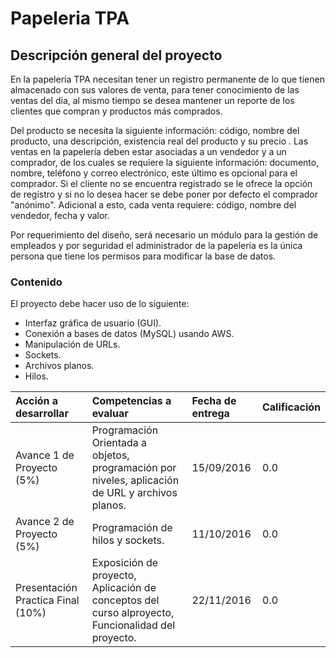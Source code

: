 # Papeleria TPA

## Descripción general del proyecto


En la papelería TPA necesitan tener un registro permanente de lo que tienen almacenado con sus valores de venta, para tener conocimiento de las ventas del día, al mismo tiempo se desea mantener un reporte de los clientes que compran y productos más comprados.

Del producto se necesita la siguiente información: código, nombre del producto, una descripción, existencia real del producto y su precio
.
Las ventas en la papelería deben estar asociadas a un vendedor y a un comprador, de los cuales se requiere la siguiente información: documento, nombre, teléfono y correo electrónico, este último es opcional para el comprador. Si el cliente no se encuentra registrado se le ofrece la opción de registro y si no lo desea hacer se debe poner por defecto el comprador "anónimo". Adicional a esto, cada venta requiere: código, nombre del vendedor, fecha y valor.

Por requerimiento del diseño, será necesario un módulo para la gestión de empleados y por seguridad el administrador de la papelería es la única persona que tiene los permisos para modificar la base de datos.


### Contenido
El proyecto debe hacer uso de lo siguiente:

* Interfaz gráfica de usuario (GUI).
* Conexión a bases de datos (MySQL) usando AWS.
* Manipulación de URLs.
* Sockets.
* Archivos planos.
* Hilos.

| Acción a desarrollar | Competencias a evaluar  | Fecha de entrega | Calificación
| :------------- | :------------ | :------------ | :------------ |
| Avance 1 de Proyecto (5%) |  Programación Orientada a objetos, programación por niveles, aplicación de URL y archivos planos.  |15/09/2016 | 0.0
|Avance 2 de Proyecto (5%)|Programación de hilos y sockets.|11/10/2016| 0.0
|Presentación Practica Final (10%)|Exposición de proyecto, Aplicación de conceptos del curso alproyecto, Funcionalidad del proyecto.| 22/11/2016 | 0.0
